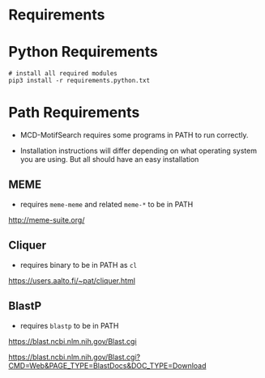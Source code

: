 # Requirements

# Python Requirements
```{bash}
# install all required modules
pip3 install -r requirements.python.txt
```

# Path Requirements
* MCD-MotifSearch requires some programs in PATH to run correctly.

* Installation instructions will differ depending on what operating system you are using. But all should have an easy installation

## MEME
- requires `meme-meme` and related `meme-*` to be in PATH

http://meme-suite.org/

## Cliquer
- requires binary to be in PATH as `cl`

https://users.aalto.fi/~pat/cliquer.html

## BlastP
- requires `blastp` to be in PATH

https://blast.ncbi.nlm.nih.gov/Blast.cgi

https://blast.ncbi.nlm.nih.gov/Blast.cgi?CMD=Web&PAGE_TYPE=BlastDocs&DOC_TYPE=Download
